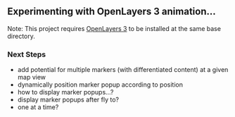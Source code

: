 ## Experimenting with OpenLayers 3 animation...

Note:  This project requires [OpenLayers 3](https://github.com/openlayers/ol3/releases) to be installed at the same base directory.  

### Next Steps
* add potential for multiple markers (with differentiated content) at a given map view
* dynamically position marker popup according to position
* how to display marker popups...?
 * display marker popups after fly to?  
 * one at a time?


